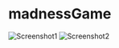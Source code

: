 # madnessGame

![Screenshot1](http://gamewithus.ca:5000/uploads/15_screenshot_MadNinja_ScreenShoot_1.PNG)
![Screenshot2](http://gamewithus.ca:5000/uploads/15_screenshot_MadNinja_ScreenShoot.PNG)
